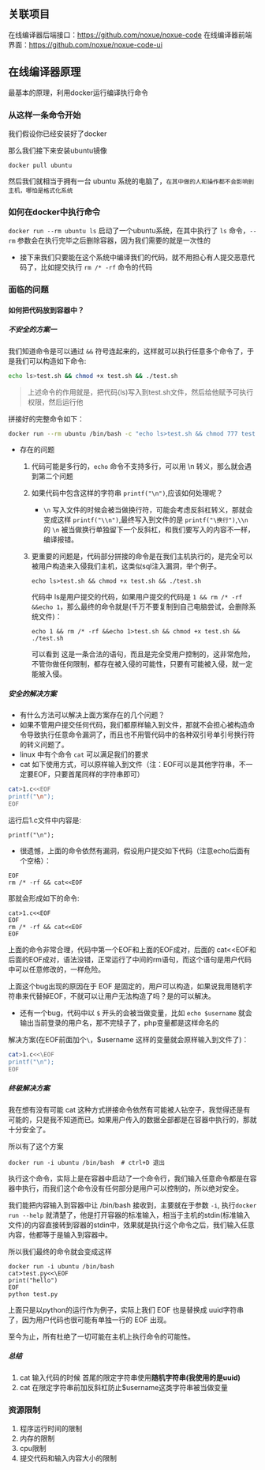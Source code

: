 ## 关联项目

在线编译器后端接口：<https://github.com/noxue/noxue-code>
在线编译器前端界面：<https://github.com/noxue/noxue-code-ui>

## 在线编译器原理

最基本的原理，利用docker运行编译执行命令

### 从这样一条命令开始

我们假设你已经安装好了docker

那么我们接下来安装ubuntu镜像

`docker pull ubuntu`

然后我们就相当于拥有一台 ubuntu 系统的电脑了，`在其中做的人和操作都不会影响到主机，哪怕是格式化系统`

### 如何在docker中执行命令

`docker run --rm ubuntu ls` 启动了一个ubuntu系统，在其中执行了 `ls` 命令，`--rm` 参数会在执行完毕之后删除容器，因为我们需要的就是一次性的

* 接下来我们只要能在这个系统中编译我们的代码，就不用担心有人提交恶意代码了，比如提交执行 `rm /* -rf` 命令的代码

### 面临的问题

#### 如何把代码放到容器中？

##### 不安全的方案一

我们知道命令是可以通过 `&&` 符号连起来的，这样就可以执行任意多个命令了，于是我们可以构造如下命令:
```bash
echo ls>test.sh && chmod +x test.sh && ./test.sh
```

> 上述命令的作用就是，把代码(ls)写入到test.sh文件，然后给他赋予可执行权限，然后运行他

拼接好的完整命令如下：
```bash
docker run --rm ubuntu /bin/bash -c "echo ls>test.sh && chmod 777 test.sh && ./test.sh"
```

* 存在的问题
    1. 代码可能是多行的，`echo` 命令不支持多行，可以用 \n 转义，那么就会遇到第二个问题
    2. 如果代码中包含这样的字符串 `printf("\n")`,应该如何处理呢？
        - `\n` 写入文件的时候会被当做换行符，可能会考虑反斜杠转义，那就会变成这样 `printf("\\n")`,最终写入到文件的是 `printf("\换行")`,`\\n` 的 `\n` 被当做换行单独留下一个反斜杠，和我们要写入的内容不一样，编译报错。
    3. 更重要的问题是，代码部分拼接的命令是在我们主机执行的，是完全可以被用户构造来入侵我们主机，这类似sql注入漏洞，举个例子。
        
        ```
        echo ls>test.sh && chmod +x test.sh && ./test.sh
        ```  
        代码中 ls是用户提交的代码，如果用户提交的代码是 `1 && rm /* -rf &&echo 1`，那么最终的命令就是(千万不要复制到自己电脑尝试，会删除系统文件)：
        ```
        echo 1 && rm /* -rf &&echo 1>test.sh && chmod +x test.sh && ./test.sh
        ```  
        可以看到 这是一条合法的语句，而且是完全受用户控制的，这非常危险，不管你做任何限制，都存在被入侵的可能性，只要有可能被入侵，就一定能被入侵。

##### 安全的解决方案

* 有什么方法可以解决上面方案存在的几个问题？
* 如果不管用户提交任何代码，我们都原样输入到文件，那就不会担心被构造命令导致执行任意命令漏洞了，而且也不用管代码中的各种双引号单引号换行符的转义问题了。
* linux 中有个命令 `cat` 可以满足我们的要求
* cat 如下使用方式，可以原样输入到文件（注：EOF可以是其他字符串，不一定要EOF，只要首尾同样的字符串即可）
```bash
cat>1.c<<EOF
printf("\n");
EOF
```
运行后1.c文件中内容是:
```
printf("\n");
```

* 很遗憾，上面的命令依然有漏洞，假设用户提交如下代码（注意echo后面有个空格）：
```
EOF
rm /* -rf && cat<<EOF
```

那就会形成如下的命令:
```
cat>1.c<<EOF
EOF
rm /* -rf && cat<<EOF
EOF
```
上面的命令非常合理，代码中第一个EOF和上面的EOF成对，后面的 cat<<EOF和后面的EOF成对，语法没错，正常运行了中间的rm语句，而这个语句是用户代码中可以任意修改的，一样危险。

上面这个bug出现的原因在于 EOF 是固定的，用户可以构造，如果说我用随机字符串来代替掉EOF，不就可以让用户无法构造了吗？是的可以解决。

* 还有一个bug，代码中以 `$` 开头的会被当做变量，比如 `echo $username` 就会输出当前登录的用户名，那不完犊子了，php变量都是这样命名的

解决方案(在EOF前面加个`\`，$username 这样的变量就会原样输入到文件了)：

```bash
cat>1.c<<\EOF
printf("\n");
EOF
```

##### 终极解决方案

我在想有没有可能 cat 这种方式拼接命令依然有可能被人钻空子，我觉得还是有可能的，只是我不知道而已。如果用户传入的数据全部都是在容器中执行的，那就十分安全了。

所以有了这个方案

```
docker run -i ubuntu /bin/bash  # ctrl+D 退出
```

执行这个命令，实际上是在容器中启动了一个命令行，我们输入任意命令都是在容器中执行，而我们这个命令没有任何部分是用户可以控制的，所以绝对安全。

我们能把内容输入到容器中让 /bin/bash 接收到，主要就在于参数 `-i`, 执行`docker run --help` 就清楚了，他是打开容器的标准输入，相当于主机的stdin(标准输入文件)的内容直接转到容器的stdin中，效果就是执行这个命令之后，我们输入任意内容，他都等于是输入到容器中。

所以我们最终的命令就会变成这样
```
docker run -i ubuntu /bin/bash
cat>test.py<<\EOF
print("hello")
EOF
python test.py
```

上面只是以python的运行作为例子，实际上我们 EOF 也是替换成 uuid字符串了，因为用户代码也很可能有单独一行的 EOF 出现。

至今为止，所有杜绝了一切可能在主机上执行命令的可能性。



##### 总结

1. cat 输入代码的时候 首尾的限定字符串使用**随机字符串(我使用的是uuid)**
2. cat 在限定字符串前加反斜杠防止$username这类字符串被当做变量


### 资源限制

1. 程序运行时间的限制
2. 内存的限制
3. cpu限制
4. 提交代码和输入内容大小的限制

